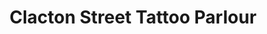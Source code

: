 ---
title: "Clacton Street Tattoo Parlour"
url: /clacton-on-sea/clacton-street-tattoo-parlour/
shop: tattoo
---